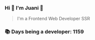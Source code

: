 ### Hi 👋 I&#39;m Juani 🦁

> I&#39;m a Frontend Web Developer SSR

### 📚 Days being a developer: 1159
